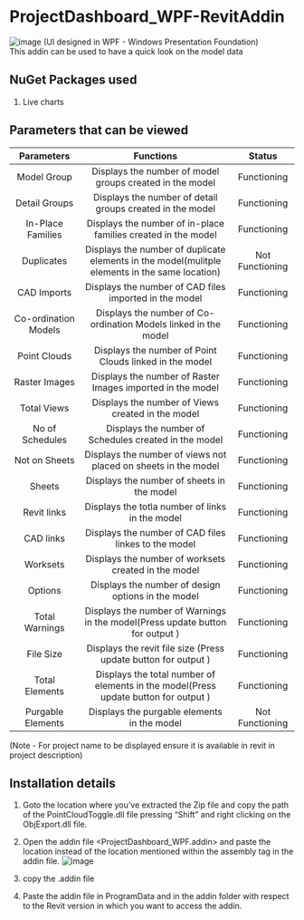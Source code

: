 # ProjectDashboard_WPF-RevitAddin
![image](https://user-images.githubusercontent.com/96645509/194328689-0dfbcec7-782f-4882-a956-1b0ebb2acb39.png)
(UI designed in WPF - Windows Presentation Foundation)\
This addin can be used to have a quick look on the model data

## NuGet Packages used
1. Live charts


## Parameters that can be viewed
| Parameters | Functions    | Status    |
| :-----: | :---: | :---: |
| Model Group | Displays the number of model groups created in the model   | Functioning   |
| Detail Groups | Displays the number of detail groups created in the model   | Functioning   |
| In-Place Families | Displays the number of in-place families created in the model   | Functioning   |
| Duplicates | Displays the number of duplicate elements in the model(mulitple elements in the same location)   | Not Functioning   |
| CAD Imports | Displays the number of CAD files imported in the model   | Functioning   |
| Co-ordination Models | Displays the number of Co-ordination Models linked in the model   | Functioning   |
| Point Clouds | Displays the number of Point Clouds linked in the model   | Functioning   |
| Raster Images | Displays the number of Raster Images imported in the model   | Functioning   |
| Total Views | Displays the number of Views created in the model   | Functioning   |
| No of Schedules | Displays the number of Schedules created in the model   | Functioning   |
| Not on Sheets | Displays the number of views not placed on sheets in the model   | Functioning   |
| Sheets | Displays the number of sheets in the model   | Functioning   |
| Revit links | Displays the totla number of links in the model   | Functioning   |
| CAD links | Displays the number of CAD files linkes to the model   | Functioning   |
| Worksets | Displays the number of worksets created in the model   | Functioning   |
| Options | Displays the number of design options in the model   | Functioning   |
| Total Warnings | Displays the number of Warnings in the model(Press update button for output )   | Functioning   |
| File Size | Displays the revit file size (Press update button for output )    | Functioning   |
| Total Elements | Displays the total number of elements in the model(Press update button for output )    | Functioning   |
| Purgable Elements | Displays the purgable elements in the model   | Not Functioning   |   

(Note - For project name to be displayed ensure it is available in revit in project description)

## Installation details

1.	Goto the location where you’ve extracted the Zip file and copy the path of the PointCloudToggle.dll file pressing “Shift” and right clicking on the ObjExport.dll file.  
2.	Open the addin file <ProjectDashboard_WPF.addin> and paste the location instead of the location mentioned within the assembly tag in the addin file.
![image](https://user-images.githubusercontent.com/96645509/194313058-a429f946-536d-440b-acb7-6861c9b7924e.png)

3.	copy the .addin file 

4.	Paste the addin file in ProgramData and in the addin folder with respect to the Revit version in which you want to access the addin.
 







